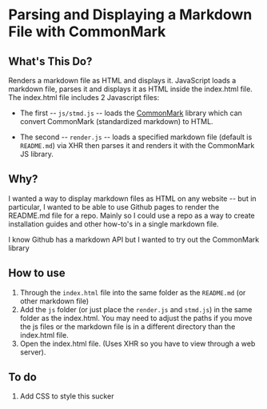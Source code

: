 # Parsing and Displaying a Markdown File with CommonMark

## What's This Do?
Renders a markdown file as HTML and displays it. JavaScript loads a markdown file, parses it and displays it as HTML inside the index.html file. The index.html file includes 2 Javascript files:

* The first -- ```js/stmd.js``` -- loads the [CommonMark](http://commonmark.org) library which can convert CommonMark (standardized markdown) to HTML. 

* The second -- ```render.js``` -- loads a specified markdown file (default is ```README.md```) via XHR then parses it and renders it with the CommonMark JS library.

## Why?
I wanted a way to display markdown files as HTML on any website -- but in particular, I wanted to be able to use Github pages to render the README.md file for a repo. Mainly so I could use a repo as a way to create installation guides and other how-to's in a single markdown file.

I know Github has a markdown API but I wanted to try out the CommonMark library

## How to use
1. Through the ```index.html``` file into the same folder as the ```README.md``` (or other markdown file)
2. Add the ```js``` folder (or just place the ```render.js``` and ```stmd.js```) in the same folder as the index.html. You may need to adjust the paths if you move the js files or the markdown file is in a different directory than the index.html file.
3. Open the index.html file. (Uses XHR so you have to view through a web server).

## To do
1. Add CSS to style this sucker